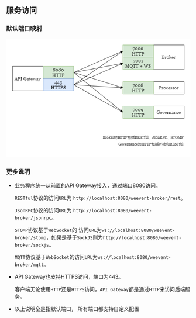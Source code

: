 ## 服务访问

### 默认端口映射

![](../image/port.png)

### 更多说明

- 业务程序统一从前置的API Gateway接入，通过端口8080访问。

  `RESTful`协议的访问`URL`为 `http://localhost:8080/weevent-broker/rest`。

  `JsonRPC`协议的访问`URL`为 `http://localhost:8080/weevent-broker/jsonrpc`。

  `STOMP`协议基于`WebSocket`的 访问`URL`为`ws://localhost:8080/weevent-broker/stomp`，如果是基于`SockJS`则为`http://localhost:8080/weevent-broker/sockjs`。

  `MQTT`协议基于`WebSocket`的访问`URL`为`ws://localhost:8080/weevent-broker/mqtt`。

- API Gateway也支持HTTPS访问，端口为443。

  客户端无论使用`HTTP`还是`HTTPS`访问，`API Gateway`都是通过`HTTP`来访问后端服务。

- 以上说明全是指默认端口，  所有端口都支持自定义配置

